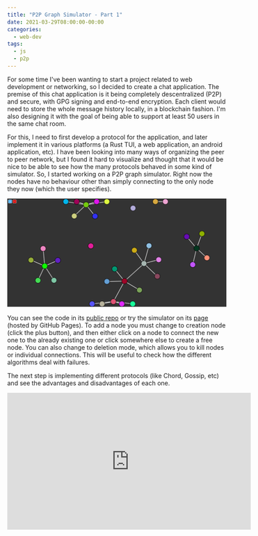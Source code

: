 ```yaml
---
title: "P2P Graph Simulator - Part 1"
date: 2021-03-29T08:00:00-00:00
categories:
  - web-dev
tags:
  - js
  - p2p
---
```


For some time I've been wanting to start a project related to web development
or networking, so I decided to create a chat application. The premise of this
chat application is it being completely descentralized (P2P) and secure, with
GPG signing and end-to-end encryption. Each client would need to store the
whole message history locally, in a blockchain fashion. I'm also designing it
with the goal of being able to  support at least 50 users in the same chat
room.

For this, I need to first develop a protocol for the application, and later
implement it in various platforms (a Rust TUI, a web application, an android
application, etc). I have been looking into many ways of organizing the peer to
peer network, but I found it hard to visualize and thought that it would be
nice to be able to see how the many protocols behaved in some kind of
simulator. So, I started working on a P2P graph simulator. Right now the nodes
have no behaviour other than simply connecting to the only node they now (which
the user specifies).

![P2P Graph Simulator](/assets/images/posts/2021-03-29/p2p-graph-simulator.png "P2P Graph Simulator")

You can see the code in its
[public repo](https://github.com/RiscadoA/p2p-graph-simulator) or try the
simulator on its [page](https://riscadoa.github.io/p2p-graph-simulator/)
(hosted by GitHub Pages). To add a node you must change to creation node
(click the plus button), and then either click on a node to connect the
new one to the already existing one or click somewhere else to create a
free node. You can also change to deletion mode, which allows you to
kill nodes or individual connections. This will be useful to check how
the different algorithms deal with failures.

The next step is implementing different protocols (like Chord, Gossip, etc) and
see the advantages and disadvantages of each one.

<iframe width="560" height="315" src="https://www.youtube.com/embed/2Btg4ow0uno"
title="YouTube video player" frameborder="0" allow="accelerometer; autoplay;
clipboard-write; encrypted-media; gyroscope; picture-in-picture" allowfullscreen></iframe>